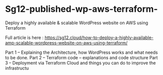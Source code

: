 # Sg12-published-wp-aws-terraform-
Deploy a highly available &amp; scalable WordPress website on AWS using Terraform

Full article is here : https://sg12.cloud/how-to-deploy-a-highly-available-amp-scalable-wordpress-website-on-aws-using-terraform/

Part 1 – Explaining the Architecture, how WordPress works and what needs to be done.
Part 2 – Terraform code – explanations and code structure
Part 3 – Deployment via Terraform Cloud and things you can do to improve the infrastructu
